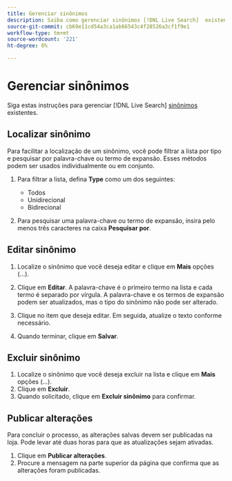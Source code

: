 ```yaml
---
title: Gerenciar sinônimos
description: Saiba como gerenciar sinônimos [!DNL Live Search]  existentes.
source-git-commit: cb69e11cd54a3ca1ab66543c4f28526a3cf1f9e1
workflow-type: tm+mt
source-wordcount: '221'
ht-degree: 0%

---
```


# Gerenciar sinônimos

Siga estas instruções para gerenciar [!DNL Live Search] [sinônimos](synonyms.md) existentes.

## Localizar sinônimo

Para facilitar a localização de um sinônimo, você pode filtrar a lista por tipo e pesquisar por palavra-chave ou termo de expansão.  Esses métodos podem ser usados individualmente ou em conjunto.

1. Para filtrar a lista, defina **Type** como um dos seguintes:

   * Todos
   * Unidirecional
   * Bidirecional

1. Para pesquisar uma palavra-chave ou termo de expansão, insira pelo menos três caracteres na caixa **Pesquisar por**.

## Editar sinônimo

1. Localize o sinônimo que você deseja editar e clique em **Mais** opções (...).

1. Clique em **Editar**.
A palavra-chave é o primeiro termo na lista e cada termo é separado por vírgula. A palavra-chave e os termos de expansão podem ser atualizados, mas o tipo do sinônimo não pode ser alterado.
1. Clique no item que deseja editar. Em seguida, atualize o texto conforme necessário.

1. Quando terminar, clique em **Salvar**.

## Excluir sinônimo

1. Localize o sinônimo que você deseja excluir na lista e clique em **Mais** opções (...).
1. Clique em **Excluir**.
1. Quando solicitado, clique em **Excluir sinônimo** para confirmar.

## Publicar alterações

Para concluir o processo, as alterações salvas devem ser publicadas na loja. Pode levar até duas horas para que as atualizações sejam ativadas.

1. Clique em **Publicar alterações**.
1. Procure a mensagem na parte superior da página que confirma que as alterações foram publicadas.
